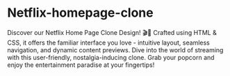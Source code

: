 # Netflix-homepage-clone
Discover our Netflix Home Page Clone Design! 🎬🍿 Crafted using HTML &amp; CSS, it offers the familiar interface you love - intuitive layout, seamless navigation, and dynamic content previews. Dive into the world of streaming with this user-friendly, nostalgia-inducing clone. Grab your popcorn and enjoy the entertainment paradise at your fingertips! 
